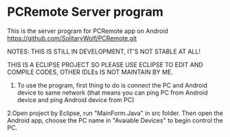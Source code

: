 # PCRemote Server program
This is the server program for PCRemote app on Android
https://github.com/SolitaryWolf/PCRemote.git

NOTES: THIS IS STILL IN DEVELOPMENT, IT'S NOT STABLE AT ALL!

THIS IS A ECLIPSE PROJECT SO PLEASE USE ECLIPSE TO EDIT AND COMPILE CODES, OTHER IDLEs IS NOT MAINTAIN BY ME.

1. To use the program, first thing to do is connect the PC and Android device to same network (that means you can ping PC from Android device and ping Android device from PC)

2.Open project by Eclipse, run "MainForm.Java" in src folder. Then open the Android app, choose the PC name in "Avaiable Devices" to begin control the PC.

